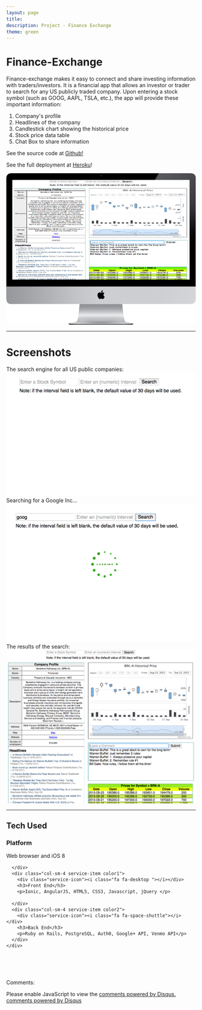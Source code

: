 ```yaml
---
layout: page
title:
description: Project - Finance Exchange
theme: green
---
```


<!-- App Information -->
<div class="row">
  <div class="col-md-6 col-sm-offset-1">
    <h1 class="header-title">Finance-Exchange</h1>
    <p class="lead">Finance-exchange makes it easy to connect and share investing information with traders/investors. It is a financial app that allows an investor or trader to search for any US publicly traded company. Upon entering a stock symbol (such as GOOG, AAPL, TSLA, etc.), the app will provide these important information:
      <ol class="lead">
        <li>Company's profile</li>
        <li>Headlines of the company</li>
        <li>Candlestick chart showing the historical price</li>
        <li>Stock price data table</li>
        <li>Chat Box to share information</li>
      </ol>
  </p>
    <p class="lead">See the source code at <a href="https://github.com/gVien/finance-exchange" target="_">Github!</a></p>
    <p class="lead">See the full deployment at <a href="http://finance-exchange.herokuapp.com" target="_">Heroku</a>!</p>
  </div>
  <div class="col-md-5">
    <img class="app-img-resize" src="images/finance-exchange.png">
  </div>
</div>
<hr>

<!-- Screenshot -->
<div class="row col-sm-offset-1">
  <h1 class="header-title">Screenshots</h1>
  <div class="col-md-4">The search engine for all US public companies: <img class="border resize" src="images/search-box.png"></div>
  <div class="col-md-4">Searching for a Google Inc... <img class="border resize" src="images/searching-goog.png"></div>
  <div class="col-md-4">The results of the search: <img class="border resize" src="images/finance-exchange-original.png"></div>
</div>
<hr>

<!-- Technology Used -->
<section id="services" class="add-padding bg-color-light-gray">
  <div class="container">
    <h1 class="section-title big-text">Tech Used</h1>
    <div class="row">
      <div class="col-sm-4 service-item color3 ">
        <div class="service-icon"><i class="fa fa-lightbulb-o"></i></div>
        <h3>Platform</h3>
        <p>Web browser and iOS 8</p>

      </div>
      <div class="col-sm-4 service-item color1">
        <div class="service-icon"><i class="fa fa-desktop "></i></div>
        <h3>Front End</h3>
        <p>Ionic, AngularJS, HTML5, CSS3, Javascript, jQuery </p>

      </div>
      <div class="col-sm-4 service-item color2">
        <div class="service-icon"><i class="fa fa-space-shuttle"></i></div>
        <h3>Back End</h3>
        <p>Ruby on Rails, PostgreSQL, Auth0, Google+ API, Venmo API</p>
      </div>
    </div>
  </div>
</section>

<br><br><br><br>
Comments:

<div id="disqus_thread"></div>
<script type="text/javascript">
  /* * * in case my cohort wants to know how to set up
  1. after getting a disqus account, you will be creating a "short name" (e.g. thisisyourshortname.disqus.com)
  2. put that name within the quote `...` below in the disqus_shortname variable
  3. Done! * * */
  var disqus_shortname = '{{site.disqushandler}}';

  /* * * DON'T EDIT BELOW THIS LINE * * */
  (function() {
      var dsq = document.createElement('script'); dsq.type = 'text/javascript'; dsq.async = true;
      dsq.src = '//' + disqus_shortname + '.disqus.com/embed.js';
      (document.getElementsByTagName('head')[0] || document.getElementsByTagName('body')[0]).appendChild(dsq);
  })();
</script>
<noscript>Please enable JavaScript to view the <a href="http://disqus.com/?ref_noscript">comments powered by Disqus.</a></noscript>
<a href="http://disqus.com" class="dsq-brlink">comments powered by <span class="logo-disqus">Disqus</span></a>


